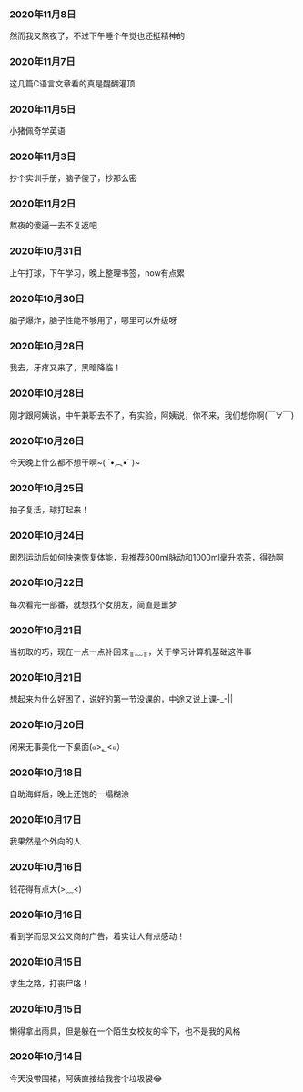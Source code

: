 ### 2020年11月8日
然而我又熬夜了，不过下午睡个午觉也还挺精神的

### 2020年11月7日
这几篇C语言文章看的真是醍醐灌顶

### 2020年11月5日
小猪佩奇学英语

### 2020年11月3日
抄个实训手册，脑子傻了，抄那么密

### 2020年11月2日
熬夜的傻逼一去不复返吧

### 2020年10月31日
上午打球，下午学习，晚上整理书签，now有点累

### 2020年10月30日
脑子爆炸，脑子性能不够用了，哪里可以升级呀

### 2020年10月28日
我去，牙疼又来了，黑暗降临！

### 2020年10月28日
刚才跟阿姨说，中午兼职去不了，有实验，阿姨说，你不来，我们想你啊(￣∀￣)

### 2020年10月26日
今天晚上什么都不想干啊~( ´•︵•` )~

### 2020年10月25日
拍子复活，球打起来！

### 2020年10月24日
剧烈运动后如何快速恢复体能，我推荐600ml脉动和1000ml毫升浓茶，得劲啊

###  2020年10月22日
每次看完一部番，就想找个女朋友，简直是噩梦

### 2020年10月21日
当初取的巧，现在一点一点补回来╥﹏╥，关于学习计算机基础这件事

### 2020年10月21日
想起来为什么好困了，说好的第一节没课的，中途又说上课-_-||

### 2020年10月20日
闲来无事美化一下桌面(๑>؂<๑）

### 2020年10月18日
自助海鲜后，晚上还饱的一塌糊涂

### 2020年10月17日
我果然是个外向的人

### 2020年10月16日
钱花得有点大(>﹏<)

### 2020年10月16日
看到学而思又公又商的广告，着实让人有点感动！

### 2020年10月15日
求生之路，打丧尸咯！

### 2020年10月15日
懒得拿出雨具，但是躲在一个陌生女校友的伞下，也不是我的风格

### 2020年10月14日
今天没带围裙，阿姨直接给我套个垃圾袋😂